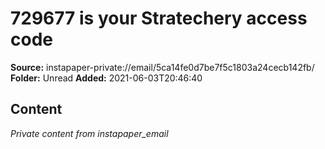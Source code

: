 # 729677 is your Stratechery access code

**Source:** instapaper-private://email/5ca14fe0d7be7f5c1803a24cecb142fb/
**Folder:** Unread
**Added:** 2021-06-03T20:46:40




## Content
*Private content from instapaper_email*
